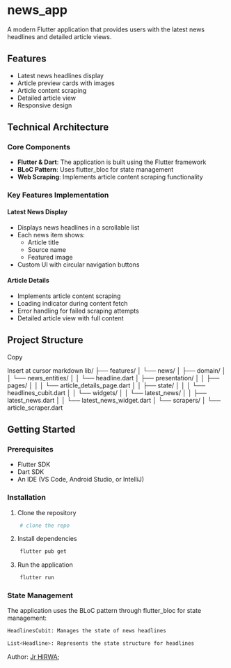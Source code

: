 # news_app

A modern Flutter application that provides users with the latest news headlines and detailed article views.

## Features

- Latest news headlines display
- Article preview cards with images
- Article content scraping
- Detailed article view
- Responsive design

## Technical Architecture

### Core Components

- **Flutter & Dart**: The application is built using the Flutter framework
- **BLoC Pattern**: Uses flutter_bloc for state management
- **Web Scraping**: Implements article content scraping functionality

### Key Features Implementation

#### Latest News Display
- Displays news headlines in a scrollable list
- Each news item shows:
  - Article title
  - Source name
  - Featured image
- Custom UI with circular navigation buttons

#### Article Details
- Implements article content scraping
- Loading indicator during content fetch
- Error handling for failed scraping attempts
- Detailed article view with full content

## Project Structure

Copy

Insert at cursor
markdown
lib/
├── features/
│ └── news/
│ ├── domain/
│ │ └── news_entities/
│ │ └── headline.dart
│ ├── presentation/
│ │ ├── pages/
│ │ │ └── article_details_page.dart
│ │ ├── state/
│ │ │ └── headlines_cubit.dart
│ │ └── widgets/
│ │ └── latest_news/
│ │ ├── latest_news.dart
│ │ └── latest_news_widget.dart
│ └── scrapers/
│ └── article_scraper.dart


## Getting Started

### Prerequisites

- Flutter SDK
- Dart SDK
- An IDE (VS Code, Android Studio, or IntelliJ)

### Installation

1. Clone the repository
```bash
    # clone the repo
```

2. Install dependencies

```bash
    flutter pub get
```


3. Run the application

```bash
    flutter run
```

### State Management
The application uses the BLoC pattern through flutter_bloc for state management:

```bash
HeadlinesCubit: Manages the state of news headlines

List<Headline>: Represents the state structure for headlines
```

Author:
[Jr HIRWA](https://github.com/HIRWA13);